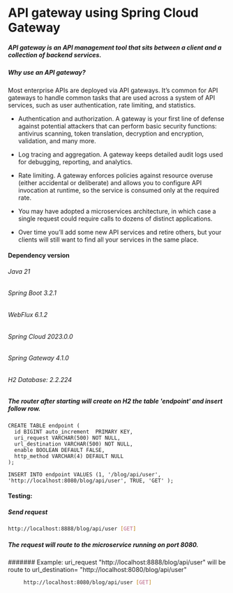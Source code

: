 # API gateway using Spring Cloud Gateway 

##### API gateway is an API management tool that sits between a client and a collection of backend services.
##### Why use an API gateway? 
Most enterprise APIs are deployed via API gateways. It’s common for API gateways to handle common tasks that are used across a system of API services, such as user authentication, rate limiting, and statistics.

- Authentication and authorization. A gateway is your first line of defense against potential attackers that can perform basic security functions: antivirus scanning, token translation, decryption and encryption, validation, and many more.

- Log tracing and aggregation. A gateway keeps detailed audit logs used for debugging, reporting, and analytics.

- Rate limiting. A gateway enforces policies against resource overuse (either accidental or deliberate) and allows you to configure API invocation at runtime, so the service is consumed only at the required rate.

- You may have adopted a microservices architecture, in which case a single request could require calls to dozens of distinct applications.

- Over time you’ll add some new API services and retire others, but your clients will still want to find all your services in the same place.

#### Dependency version 
###### Java 21
###### Spring Boot 3.2.1	
###### WebFlux 6.1.2
###### Spring Cloud 2023.0.0	
###### Spring Gateway 4.1.0
###### H2 Database: 2.2.224
		
##### The router after starting will create on H2 the table 'endpoint' and insert follow row.

```
CREATE TABLE endpoint (
  id BIGINT auto_increment  PRIMARY KEY,
  uri_request VARCHAR(500) NOT NULL,
  url_destination VARCHAR(500) NOT NULL,
  enable BOOLEAN DEFAULT FALSE,
  http_method VARCHAR(4) DEFAULT NULL
);
  
INSERT INTO endpoint VALUES (1, '/blog/api/user', 'http://localhost:8080/blog/api/user', TRUE, 'GET' ); 
```


#### Testing:
##### Send request
```sh
http://localhost:8888/blog/api/user [GET] 

```

##### The request will route to the microservice running on port 8080.
####### Example: uri_request "http://localhost:8888/blog/api/user" will be route to url_destination= "http://localhost:8080/blog/api/user"

```sh
     http://localhost:8080/blog/api/user [GET]

```